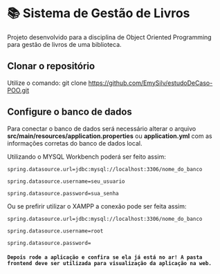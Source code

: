 # 📚 Sistema de Gestão de Livros

Projeto desenvolvido para a disciplina de Object Oriented Programming para gestão de livros de uma biblioteca.

## Clonar o repositório
Utilize o comando: git clone https://github.com/EmySilv/estudoDeCaso-POO.git


## Configure o banco de dados
Para conectar o banco de dados será necessário alterar o arquivo **src/main/resources/application.properties** ou **application.yml** com as informações corretas do banco de dados local.

Utilizando o MYSQL Workbench poderá ser feito assim:

`spring.datasource.url=jdbc:mysql://localhost:3306/nome_do_banco`

`spring.datasource.username=seu_usuario`

`spring.datasource.password=sua_senha`

Ou se prefirir utilizar o XAMPP a conexão pode ser feita assim:

`spring.datasource.url=jdbc:mysql://localhost:3306/nome_do_banco`

`spring.datasource.username=root`

`spring.datasource.password=`


#### `Depois rode a aplicação e confira se ela já está no ar! A pasta frontend deve ser utilizada para visualização da aplicação na web.`
